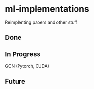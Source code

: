 # ml-implementations
Reimplenting papers and other stuff

## Done
## In Progress
GCN (Pytorch, CUDA)
## Future
